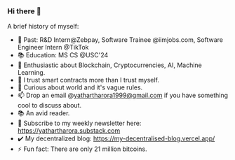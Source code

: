 ### Hi there 👋


A brief history of myself:

- 🔭 Past: R&D Intern@Zebpay, Software Trainee @iimjobs.com, Software Engineer Intern @TikTok
- 📚 Education: MS CS @USC'24
- 🌱 Enthusiastic about Blockchain, Cryptocurrencies, AI, Machine Learning.
- 👯 I trust smart contracts more than I trust myself.
- 🤔 Curious about world and it's vague rules.
- 📫 Drop an email @yathartharora1999@gmail.com if you have something cool to discuss about.
- 📚 An avid reader.
- 📝 Subscribe to my weekly newsletter here: https://yathartharora.substack.com
- ✔️ My decentralized blog: https://my-decentralised-blog.vercel.app/
- ⚡ Fun fact: There are only 21 million bitcoins.
